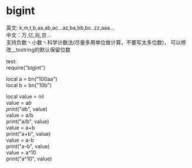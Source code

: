 # bigint  
英文: k,m,t,b,aa,ab,ac...az,ba,bb,bc..zz,aaa...  
中文：万,亿,兆,京...  
支持负数丶小数丶科学计数法(尽量多用单位做计算，不要写太多位数)， 可以修改__tostring的默认保留位数    

test:  
require("bigint")    

local a = bn("100aa")  
local b = bn("10b")    

local value = nil  
value = a*b  
print("a*b", value)  
value = a/b  
print("a/b", value)  
value = a+b  
print("a+b", value)  
value = a-b  
print("a-b", value)  
value = a^10  
print("a^10", value)  
